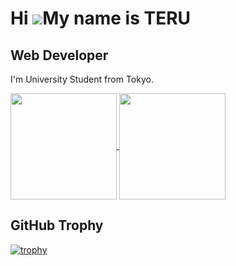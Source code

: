 Hi ![](https://user-images.githubusercontent.com/18350557/176309783-0785949b-9127-417c-8b55-ab5a4333674e.gif)My name is TERU
============================================================================================================================

Web Developer
-------------

I'm University Student from Tokyo.

<a href="https://github.com/terupro">
  <img align="center" height="170px" src="https://github-readme-stats.vercel.app/api?username=terupro&count_private=true&show_icons=true&theme=dracula" />
</a>
<a href="https://github.com/terupro">
  <img align="center" height="170px" src="https://github-readme-stats.vercel.app/api/top-langs/?username=terupro&layout=compact&theme=dracula" />
</a>


## GitHub Trophy

[![trophy](https://github-profile-trophy.vercel.app/?username=terupro&theme=onedark&column=7)](https://github.com/terupro/github-profile-trophy)

<!---
terupro/terupro is a ✨ special ✨ repository because its `README.md` (this file) appears on your GitHub profile.
You can click the Preview link to take a look at your changes.

*   🌍  I'm based in Tokyo
*   🖥️  See my portfolio at [MyPortfolio](http://github.com/terupro/portfolio)
*   ✉️  You can contact me at [terupro911@gmail.com](mailto:terupro911@gmail.com)
*   🚀  I'm currently working on [Simple Memo](http://apps.apple.com/jp/app/%E3%83%9D%E3%82%A4%E3%83%A1%E3%83%A2-%E3%82%B7%E3%83%B3%E3%83%97%E3%83%AB%E3%81%A7%E4%BD%BF%E3%81%84%E3%82%84%E3%81%99%E3%81%84%E3%83%A1%E3%83%A2%E3%82%A2%E3%83%97%E3%83%AA/id1622358239?l=en)
*   🧠  I'm learning React
*   🤝  I'm open to collaborating on interesting project
*   ⚡  I'm a big fan of Barcelona.

--->
